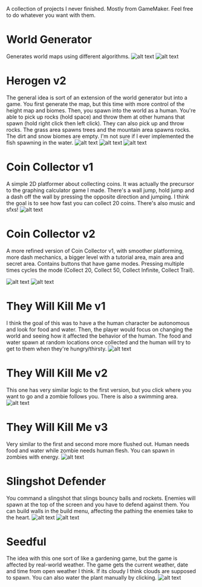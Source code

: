 A collection of projects I never finished. Mostly from GameMaker. Feel free to do whatever you want with them.

# World Generator
Generates world maps using different algorithms.
![alt text](https://github.com/nandbolt/Unfinished-Projects/blob/main/screenshots/world-generator/img1.png?raw=true "Island Algorithm")
![alt text](https://github.com/nandbolt/Unfinished-Projects/blob/main/screenshots/world-generator/img2.png?raw=true "Diagonal Algorithm")

# Herogen v2
The general idea is sort of an extension of the world generator but into a game. You first generate the map, but this time with more control of the height map and biomes.
Then, you spawn into the world as a human. You're able to pick up rocks (hold space) and throw them at other humans that spawn (hold right click then left click). They can also pick
up and throw rocks. The grass area spawns trees and the mountain area spawns rocks. The dirt and snow biomes are empty. I'm not sure if I ever implemented the fish spawning
in the water.
![alt text](https://github.com/nandbolt/Unfinished-Projects/blob/main/screenshots/herogen_v2/img1.png?raw=true "Height Map Editor")
![alt text](https://github.com/nandbolt/Unfinished-Projects/blob/main/screenshots/herogen_v2/img2.png?raw=true "General Biome Editor")
![alt text](https://github.com/nandbolt/Unfinished-Projects/blob/main/screenshots/herogen_v2/img6.png?raw=true "Player In World")

# Coin Collector v1
A simple 2D platformer about collecting coins. It was actually the precursor to the graphing calculator game I made. There's a wall jump, hold jump and a dash off the wall by
pressing the opposite direction and jumping. I think the goal is to see how fast you can collect 20 coins. There's also music and sfxs!
![alt text](https://github.com/nandbolt/Unfinished-Projects/blob/main/screenshots/coin-collector_v1/img1.png?raw=true "Main Room")

# Coin Collector v2
A more refined version of Coin Collector v1, with smoother platforming, more dash mechanics, a bigger level with a tutorial area, main area and secret area. Contains buttons
that have game modes. Pressing multiple times cycles the mode (Collect 20, Collect 50, Collect Infinite, Collect Trail).

![alt text](https://github.com/nandbolt/Unfinished-Projects/blob/main/screenshots/coin-collector_v2/img1.png?raw=true "Tutorial Area")
![alt text](https://github.com/nandbolt/Unfinished-Projects/blob/main/screenshots/coin-collector_v2/img2.png?raw=true "Secret Area")

# They Will Kill Me v1
I think the goal of this was to have a the human character be autonomous and look for food and water. Then, the player would focus on changing the world and seeing how it
affected the behavior of the human. The food and water spawn at random locations once collected and the human will try to get to them when they're hungry/thirsty.
![alt text](https://github.com/nandbolt/Unfinished-Projects/blob/main/screenshots/they-will-kill-me_v1/img1.png?raw=true "Pathfinding To Food")

# They Will Kill Me v2
This one has very similar logic to the first version, but you click where you want to go and a zombie follows you. There is also a swimming area.
![alt text](https://github.com/nandbolt/Unfinished-Projects/blob/main/screenshots/they-will-kill-me_v2/img1.png?raw=true "Pathfinding Human And Zombie")

# They Will Kill Me v3
Very similar to the first and second more more flushed out. Human needs food and water while zombie needs human flesh. You can spawn in zombies with energy.
![alt text](https://github.com/nandbolt/Unfinished-Projects/blob/main/screenshots/they-will-kill-me_v3/img1.png?raw=true "Zombies Chasing Human")

# Slingshot Defender
You command a slingshot that slings bouncy balls and rockets. Enemies will spawn at the top of the screen and you have to defend against them. You can build walls in the
build menu, affecting the pathing the enemies take to the heart.
![alt text](https://github.com/nandbolt/Unfinished-Projects/blob/main/screenshots/slingshot-defender/img1.png?raw=true "Slinging Balls At Enemies")
![alt text](https://github.com/nandbolt/Unfinished-Projects/blob/main/screenshots/slingshot-defender/img2.png?raw=true "Build Menu")

# Seedful
The idea with this one sort of like a gardening game, but the game is affected by real-world weather. The game gets the current weather, date and time from open weather I think.
If its cloudy I think clouds are supposed to spawn. You can also water the plant manually by clicking.
![alt text](https://github.com/nandbolt/Unfinished-Projects/blob/main/screenshots/seedful/img1.png?raw=true "Plant With Clouds")
